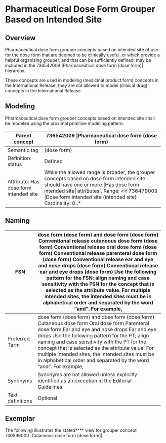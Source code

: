 # Pharmaceutical Dose Form Grouper Based on Intended Site

## Overview

Pharmaceutical dose form grouper concepts based on intended site of use for the dose form that are deemed to be clinically useful, or which provide a helpful organizing grouper, and that can be sufficiently defined, may be included in the 736542009 |Pharmaceutical dose form (dose form)| hierarchy.

These concepts are used in modeling (medicinal product form) concepts in the International Release; they are not allowed to model (clinical drug) concepts in the International Release.

## Modeling

Pharmaceutical dose form grouper concepts based on intended site shall be modeled using the proximal primitive modeling pattern.

| Parent concept                         | 736542009 \|Pharmaceutical dose form (dose form)                                                                                                                                                                                                |
| -------------------------------------- | ----------------------------------------------------------------------------------------------------------------------------------------------------------------------------------------------------------------------------------------------- |
| Semantic tag                           | (dose form)                                                                                                                                                                                                                                     |
| Definition status                      | Defined                                                                                                                                                                                                                                         |
| Attribute: Has dose form intended site | While the allowed range is broader, the grouper concepts based on dose form intended site should have one or more \|Has dose form intended site\| attributes . Range: << 736479009 \|Dose form intended site (intended site) Cardinality: 0..\* |

## Naming

| FSN              | dose form (dose form) and dose form (dose form) Conventional release cutaneous dose form (dose form) Conventional release oral dose form (dose form) Conventional release parenteral dose form (dose form) Conventional release ear and eye and nose drops (dose form) Conventional release ear and eye drops (dose form) Use the following pattern for the FSN; align naming and case sensitivity with the FSN for the concept that is selected as the attribute value. For multiple intended sites, the intended sites must be in alphabetical order and separated by the word “and”. For example, |
| ---------------- | ---------------------------------------------------------------------------------------------------------------------------------------------------------------------------------------------------------------------------------------------------------------------------------------------------------------------------------------------------------------------------------------------------------------------------------------------------------------------------------------------------------------------------------------------------------------------------------------------------- |
| Preferred Term   | dose form (dose form) and dose form (dose form) Cutaneous dose form Oral dose form Parenteral dose form Ear and eye and nose drops Ear and eye drops Use the following pattern for the PT; align naming and case sensitivity with the PT for the concept that is selected as the attribute value. For multiple intended sites, the intended sites must be in alphabetical order and separated by the word “and”. For example,                                                                                                                                                                        |
| Synonyms         | Synonyms are not allowed unless explicitly identified as an exception in the Editorial Guidelines.                                                                                                                                                                                                                                                                                                                                                                                                                                                                                                   |
| Text definitions | Optional                                                                                                                                                                                                                                                                                                                                                                                                                                                                                                                                                                                             |

## Exemplar

The following illustrates the stated\*\*\*\* view for grouper concept 740596000 |Cutaneous dose form (dose form)|:

<figure><img src="../../../../../../authoring/pharmaceutical-and-biologic-product/images/174691229.png" alt=""><figcaption></figcaption></figure>
